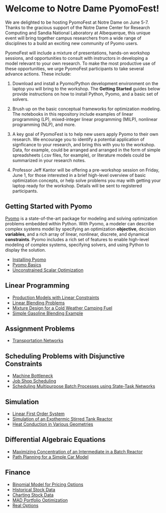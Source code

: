 # Welcome to Notre Dame PyomoFest!

We are delighted to be hosting PyomoFest at Notre Dame on June 5-7. Thanks to the gracious support of the Notre Dame Center for Research Computing and Sandia National Laboratory at Albequerque, this unique event will bring together campus researchers from a wide range of disciplines to a build an exciting new community of Pyomo users.

PyomoFest will include a mixture of presentations, hands-on workshop sessions, and opportunities to consult with instructors in developing a model relevant to your own research. To make the most productive use of these opportunities, we urge PyomoFest participants to take several advance actions.  These include:

1. Download and install a Pyomo/Python development environment on the laptop you will bring to the workshop.  The **Getting Started** guides below provide instructions on how to install Python, Pyomo, and a basic set of solvers. 

2. Brush up on the basic conceptual frameworks for optimization modeling. The notebooks in this repository include examples of linear programming (LP), mixed-integer linear programming (MILP), nonlinear programming (NLP), and more. 

3. A key goal of PyomoFest is to help new users apply Pyomo to their own research. We encourage you to identify a potential application of signficance to your research, and bring this with you to the workshop. Data, for example, could be arranged and arranged in the form of simple spreadsheets (.csv files, for example), or literature models could be summarized in your research notes.

4. Professor Jeff Kantor will be offering a pre-workshop session on Friday, June 1, for those interested in a brief high-level overview of basic optimization concepts, or help solve problems you may with getting your laptop ready for the workshop. Details will be sent to registered participants.

## Getting Started with Pyomo

[Pyomo](http://www.pyomo.org/) is a state-of-the-art package for modeling and solving optimization problems embedded within Python. With Pyomo, a modeler can describe complex systems model by specifying an optimization **objective**, decision **variables**, and a rich array of linear, nonlinear, discrete, and dynamical **constraints**. Pyomo includes a rich set of features to enable high-level modeling of complex systems, specifying solvers, and using Python to display the solution.

* [Installing Pyomo](notebooks/intro/Installing_Pyomo.ipynb)
* [Pyomo Basics](notebooks/intro/Pyomo_Basics.ipynb)
* [Unconstrained Scalar Optimization](notebooks/intro/Unconstrained_Scalar_Optimization.ipynb)

## Linear Programming

* [Production Models with Linear Constraints](notebooks/lp/Production_Models_with_Linear_Constraints.ipynb)
* [Linear Blending Problems](notebooks/lp/Linear_Blending_Problem.ipynb)
* [Mixture Design for a Cold Weather Camping Fuel](notebooks/lp/Mixture_Design_Cold_Weather_Fuel.ipynb)
* [Simple Gasoline Blending Example](notebooks/lp/Gasoline_Blending.ipynb)

## Assignment Problems

* [Transportation Networks](notebooks/assignment/Transportation_Networks.ipynb)

## Scheduling Problems with Disjunctive Constraints

* [Machine Bottleneck](notebooks/scheduling/Machine_Bottleneck.ipynb)
* [Job Shop Scheduling](notebooks/scheduling/Job_Shop_Scheduling.ipynb)
* [Scheduling Multipurpose Batch Processes using State-Task Networks](notebooks/scheduling/Scheduling_Multipurpose_Batch_Processes_using_State-Task_Networks.ipynb)

## Simulation

* [Linear First Order System](notebooks/simulation/Linear_First_Order_System.ipynb)
* [Simulation of an Exothermic Stirred Tank Reactor](notebooks/simulation/Exothermic_CSTR.ipynb)
* [Heat Conduction in Various Geometries](notebooks/simulation/Heat_Conduction_in_Various_Geometries.ipynb)

## Differential Algebraic Equations

* [Maximizing Concentration of an Intermediate in a Batch Reactor](notebooks/dae/Maximizing_Concentration_of_an_Intermediate_in_a_Batch_Reactor.ipynb)
* [Path Planning for a Simple Car Model](notebooks/dae/Path_Planning_for_a_Simple_Car.ipynb)

## Finance

* [Binomial Model for Pricing Options](notebooks/finance/Binomial_Model_for_Pricing_Options.ipynb)
* [Historical Stock Data](notebooks/finance/Historical_Stock_Data.ipynb)
* [Charting Stock Data](notebooks/finance/Charting_Stock_Data.ipynb)
* [MAD Portfolio Optimization](notebooks/finance/MAD_Portfolio_Optimization.ipynb)
* [Real Options](notebooks/finance/Real_Options.ipynb)
